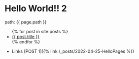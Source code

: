 # Hello World!! 2

path: {{ page.path }}

<ul>
  {% for post in site.posts %}
    <li>
      <a href="{{ post.url }}">{{ post.title }}</a>
    </li>
  {% endfor %}
</ul>

- Links
[POST 1]({% link /_posts/2022-04-25-HelloPages %})